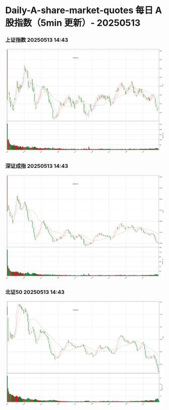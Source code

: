 
# Daily-A-share-market-quotes 每日 A 股指数（5min 更新）- 20250513

### 上证指数 20250513 14:43
![](./fig/2025/5/20250513-sh000001.png)

### 深证成指 20250513 14:43
![](./fig/2025/5/20250513-sz399001.png)

### 北证50 20250513 14:43
![](./fig/2025/5/20250513-bj899050.png)
